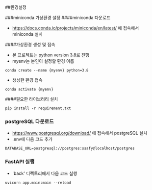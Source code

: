 ##환경설정

###miniconda 가상환경 설정
####miniconda 다운로드

-   https://docs.conda.io/projects/miniconda/en/latest/ 에 접속해서 miniconda 설치

####가상환경 생성 및 접속

-   본 프로젝트는 python version 3.8로 진행
-   myenv는 본인이 설정할 환경 이름

```
conda create --name {myenv} python=3.8
```

-   생성한 환경 접속

```
conda activate {myenv}
```

####필요한 라이브러리 설치

```
pip install -r requirement.txt
```

### postgreSQL 다운로드

-   https://www.postgresql.org/download/ 에 접속해서 postgreSQL 설치
-   .env에 다음 코드 추가

```
DATABASE_URL=postgresql://postgres:ssafy@localhost/postgres
```

### FastAPI 실행

-   'back' 디렉토리에서 다음 코드 실행

```
uvicorn app.main:main --reload
```
